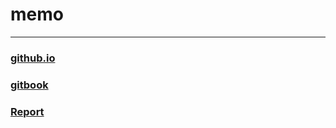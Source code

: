 # memo
***
### [github.io](https://TashiroMercy.github.io)

### [gitbook](http://tashiromercy.github.io/_book/)

### [Report](http://tashiromercy.github.io/Report/_book/)
